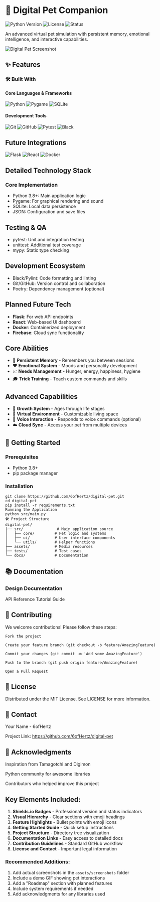 # 🐾 Digital Pet Companion

![Python Version](https://img.shields.io/badge/python-3.8+-blue.svg)
![License](https://img.shields.io/badge/license-MIT-green.svg)
![Status](https://img.shields.io/badge/status-active-brightgreen.svg)

An advanced virtual pet simulation with persistent memory, emotional intelligence, and interactive capabilities.

![Digital Pet Screenshot](assets/screenshots/pet-demo.gif) <!-- Add actual screenshot later -->

## ✨ Features

### 🛠️ Built With

#### Core Languages & Frameworks

![Python](https://img.shields.io/badge/Python-3.8%2B-blue?logo=python&logoColor=white)
![Pygame](https://img.shields.io/badge/Pygame-2.1.2-1572B6?logo=pygame&logoColor=white)
![SQLite](https://img.shields.io/badge/SQLite-3.36+-003B57?logo=sqlite&logoColor=white)

#### Development Tools

![Git](https://img.shields.io/badge/Git-F05032?logo=git&logoColor=white)
![GitHub](https://img.shields.io/badge/GitHub-181717?logo=github&logoColor=white)
![Pytest](https://img.shields.io/badge/Pytest-0A7ED2?logo=pytest&logoColor=white)
![Black](https://img.shields.io/badge/Code%20Style-Black-000000?logo=python&logoColor=white)

## Future Integrations

![Flask](https://img.shields.io/badge/Flask-API%20Support-000000?logo=flask&logoColor=white)
![React](https://img.shields.io/badge/React-Web%20UI-61DAFB?logo=react&logoColor=white)
![Docker](https://img.shields.io/badge/Docker-Containerize-2496ED?logo=docker&logoColor=white)

## Detailed Technology Stack
### Core Implementation
- Python 3.8+: Main application logic
- Pygame: For graphical rendering and sound
- SQLite: Local data persistence
- JSON: Configuration and save files

## Testing & QA
- pytest: Unit and integration testing
- unittest: Additional test coverage
- mypy: Static type checking

## Development Ecosystem
- Black/Pylint: Code formatting and linting
- Git/GitHub: Version control and collaboration
- Poetry: Dependency management (optional)

## Planned Future Tech
- **Flask**: For web API endpoints
- **React**: Web-based UI dashboard
- **Docker**: Containerized deployment
- **Firebase**: Cloud sync functionality

## Core Abilities
- 🧠 **Persistent Memory** - Remembers you between sessions
- ❤️ **Emotional System** - Moods and personality development
- 📈 **Needs Management** - Hunger, energy, happiness, hygiene
- 🎓 **Trick Training** - Teach custom commands and skills

## Advanced Capabilities
- 🌱 **Growth System** - Ages through life stages
- 🏡 **Virtual Environment** - Customizable living space
- 🤖 **Voice Interaction** - Responds to voice commands (optional)
- ☁️ **Cloud Sync** - Access your pet from multiple devices

## 🚀 Getting Started

### Prerequisites
- Python 3.8+
- pip package manager

### Installation
```
git clone https://github.com/6ofHertz/digital-pet.git
cd digital-pet
pip install -r requirements.txt
Running the Application
python src/main.py
🛠️ Project Structure
digital-pet/
├── src/               # Main application source
│   ├── core/         # Pet logic and systems
│   ├── ui/           # User interface components
│   └── utils/        # Helper functions
├── assets/           # Media resources
├── tests/            # Test cases
└── docs/             # Documentation
```
## 📚 Documentation
### Design Documentation
API Reference
Tutorial Guide

## 🤝 Contributing
We welcome contributions! Please follow these steps:
```
Fork the project

Create your feature branch (git checkout -b feature/AmazingFeature)

Commit your changes (git commit -m 'Add some AmazingFeature')

Push to the branch (git push origin feature/AmazingFeature)

Open a Pull Request
```

## 📜 License
Distributed under the MIT License. See LICENSE for more information.

## 📧 Contact
Your Name - 6ofHertz

Project Link: https://github.com/6ofHertz/digital-pet

## 🙏 Acknowledgments
Inspiration from Tamagotchi and Digimon

Python community for awesome libraries

Contributors who helped improve this project
## Key Elements Included:

1. **Shields.io Badges** - Professional version and status indicators
2. **Visual Hierarchy** - Clear sections with emoji headings
3. **Feature Highlights** - Bullet points with emoji icons
4. **Getting Started Guide** - Quick setup instructions
5. **Project Structure** - Directory tree visualization
6. **Documentation Links** - Easy access to detailed docs
7. **Contribution Guidelines** - Standard GitHub workflow
8. **License and Contact** - Important legal information

### Recommended Additions:

1. Add actual screenshots in the `assets/screenshots` folder
2. Include a demo GIF showing pet interactions
3. Add a "Roadmap" section with planned features
4. Include system requirements if needed
5. Add acknowledgments for any libraries used
